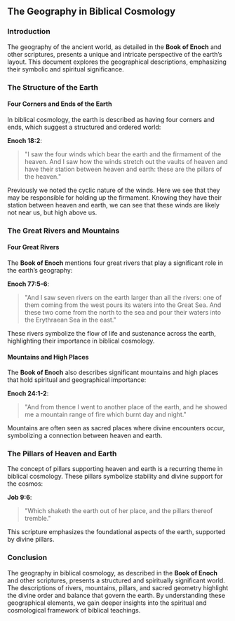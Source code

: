 ## The Geography in Biblical Cosmology

### Introduction

The geography of the ancient world, as detailed in the **Book of Enoch** and other scriptures, presents a unique and intricate perspective of the earth’s layout. This document explores the geographical descriptions, emphasizing their symbolic and spiritual significance.

### The Structure of the Earth

#### Four Corners and Ends of the Earth

In biblical cosmology, the earth is described as having four corners and ends, which suggest a structured and ordered world:

**Enoch 18:2**:
> "I saw the four winds which bear the earth and the firmament of the heaven. And I saw how the winds stretch out the vaults of heaven and have their station between heaven and earth: these are the pillars of the heaven."

Previously we noted the cyclic nature of the winds. Here we see that they may be responsible for holding up the firmament. Knowing they have their station between heaven and earth, we can see that these winds are likely not near us, but high above us.

### The Great Rivers and Mountains

#### Four Great Rivers

The **Book of Enoch** mentions four great rivers that play a significant role in the earth’s geography:

**Enoch 77:5-6**:
> "And I saw seven rivers on the earth larger than all the rivers: one of them coming from the west pours its waters into the Great Sea. And these two come from the north to the sea and pour their waters into the Erythraean Sea in the east."

These rivers symbolize the flow of life and sustenance across the earth, highlighting their importance in biblical cosmology.

#### Mountains and High Places

The **Book of Enoch** also describes significant mountains and high places that hold spiritual and geographical importance:

**Enoch 24:1-2**:
> "And from thence I went to another place of the earth, and he showed me a mountain range of fire which burnt day and night."

Mountains are often seen as sacred places where divine encounters occur, symbolizing a connection between heaven and earth.

### The Pillars of Heaven and Earth

The concept of pillars supporting heaven and earth is a recurring theme in biblical cosmology. These pillars symbolize stability and divine support for the cosmos:

**Job 9:6**:
> "Which shaketh the earth out of her place, and the pillars thereof tremble."

This scripture emphasizes the foundational aspects of the earth, supported by divine pillars.


### Conclusion

The geography in biblical cosmology, as described in the **Book of Enoch** and other scriptures, presents a structured and spiritually significant world. The descriptions of rivers, mountains, pillars, and sacred geometry highlight the divine order and balance that govern the earth. By understanding these geographical elements, we gain deeper insights into the spiritual and cosmological framework of biblical teachings.

